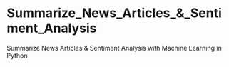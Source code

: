 # Summarize_News_Articles_&_Sentiment_Analysis
 Summarize News Articles & Sentiment Analysis with Machine Learning in Python





 
